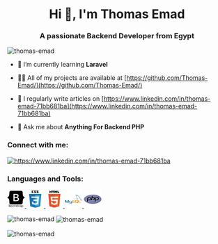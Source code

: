 <h1 align="center">Hi 👋, I'm Thomas Emad</h1>
<h3 align="center">A passionate Backend Developer from Egypt</h3>

<p align="left"> <img src="https://komarev.com/ghpvc/?username=thomas-emad&label=Profile%20views&color=0e75b6&style=flat" alt="thomas-emad" /> </p>

- 🌱 I’m currently learning **Laravel**

- 👨‍💻 All of my projects are available at [https://github.com/Thomas-Emad/](https://github.com/Thomas-Emad/)

- 📝 I regularly write articles on [https://www.linkedin.com/in/thomas-emad-71bb681ba](https://www.linkedin.com/in/thomas-emad-71bb681ba)

- 💬 Ask me about **Anything For Backend PHP**

<h3 align="left">Connect with me:</h3>
<p align="left">
<a href="https://linkedin.com/in/https://www.linkedin.com/in/thomas-emad-71bb681ba" target="blank"><img align="center" src="https://raw.githubusercontent.com/rahuldkjain/github-profile-readme-generator/master/src/images/icons/Social/linked-in-alt.svg" alt="https://www.linkedin.com/in/thomas-emad-71bb681ba" height="30" width="40" /></a>
</p>

<h3 align="left">Languages and Tools:</h3>
<p align="left"> <a href="https://getbootstrap.com" target="_blank" rel="noreferrer"> <img src="https://raw.githubusercontent.com/devicons/devicon/master/icons/bootstrap/bootstrap-plain-wordmark.svg" alt="bootstrap" width="40" height="40"/> </a> <a href="https://www.w3schools.com/css/" target="_blank" rel="noreferrer"> <img src="https://raw.githubusercontent.com/devicons/devicon/master/icons/css3/css3-original-wordmark.svg" alt="css3" width="40" height="40"/> </a> <a href="https://www.w3.org/html/" target="_blank" rel="noreferrer"> <img src="https://raw.githubusercontent.com/devicons/devicon/master/icons/html5/html5-original-wordmark.svg" alt="html5" width="40" height="40"/> </a> <a href="https://www.mysql.com/" target="_blank" rel="noreferrer"> <img src="https://raw.githubusercontent.com/devicons/devicon/master/icons/mysql/mysql-original-wordmark.svg" alt="mysql" width="40" height="40"/> </a> <a href="https://www.php.net" target="_blank" rel="noreferrer"> <img src="https://raw.githubusercontent.com/devicons/devicon/master/icons/php/php-original.svg" alt="php" width="40" height="40"/> </a> </p>

<p><img align="left" src="https://github-readme-stats.vercel.app/api/top-langs?username=thomas-emad&show_icons=true&locale=en&layout=compact" alt="thomas-emad" /></p>

<p>&nbsp;<img align="center" src="https://github-readme-stats.vercel.app/api?username=thomas-emad&show_icons=true&locale=en" alt="thomas-emad" /></p>

<p><img align="center" src="https://github-readme-streak-stats.herokuapp.com/?user=thomas-emad&" alt="thomas-emad" /></p>
